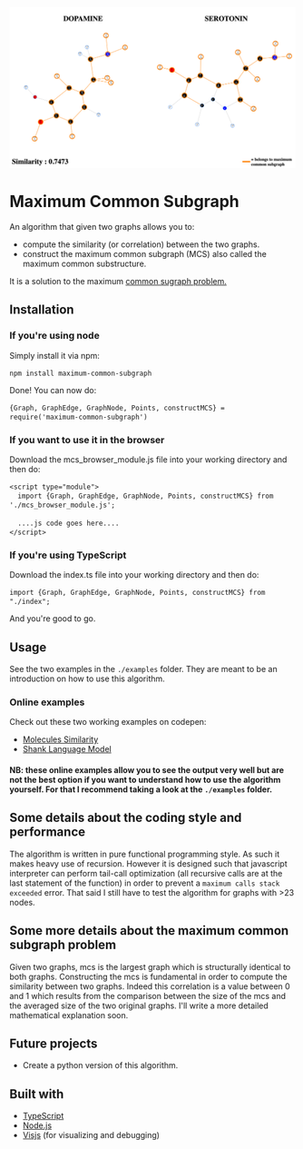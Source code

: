 ![Alt text](imgs/dopamine_serotonin_similarity.png?raw=true "Dopamine Serotonin Similarity")
# Maximum Common Subgraph
An algorithm that given two graphs allows you to:
* compute the similarity (or correlation) between the two graphs. 
* construct the maximum common subgraph (MCS) also called the maximum common substructure.

It is a solution to the maximum [common sugraph problem.](https://www.google.com/search?sxsrf=ACYBGNSN6w2aDBEq0Q7AFsOOWMdOjRMidQ%3A1571432071191&ei=hyaqXe-oC9CFmwX94IXABw&q=maximum+common+subgraph+problem&oq=maximum+common+subgraph+problem)

## Installation
### If you're using node 
Simply install it via npm:
```
npm install maximum-common-subgraph
```
Done! You can now do:
```
{Graph, GraphEdge, GraphNode, Points, constructMCS} = require('maximum-common-subgraph')
```

### If you want to use it in the browser
Download the mcs_browser_module.js file into your working directory and then do:
```
<script type="module">
  import {Graph, GraphEdge, GraphNode, Points, constructMCS} from './mcs_browser_module.js';
  
  ....js code goes here....
</script>
```

### If you're using TypeScript
Download the index.ts file into your working directory and then do:
```
import {Graph, GraphEdge, GraphNode, Points, constructMCS} from "./index";
```
And you're good to go. 

## Usage
See the two examples in the `./examples` folder. They are meant to be an introduction on 
how to use this algorithm.

### Online examples
Check out these two working examples on codepen:
* [Molecules Similarity](https://codepen.io/giuliozani/full/zYYoYLo)
* [Shank Language Model](https://codepen.io/giuliozani/full/ZEEpdxQ)
#### NB: these online examples allow you to see the output very well but are not the best option if you want to understand how to use the algorithm yourself. For that I recommend taking a look at the `./examples` folder.

## Some details about the coding style and performance
The algorithm is written in pure functional programming style. As such it makes heavy use of recursion. However it is 
designed such that javascript interpreter can perform tail-call optimization 
(all recursive calls are at the last statement of the function) in order to prevent a `maximum calls stack exceeded` error.
That said I still have to test the algorithm for graphs with >23 nodes.


## Some more details about the maximum common subgraph problem
Given two graphs, mcs is the largest graph which is structurally identical to both graphs.
Constructing the mcs is fundamental in order to compute the similarity between two graphs. 
Indeed this correlation is a value between 0 and 1 which results from the comparison between the size of the mcs and 
the averaged size of the two original graphs. 
I'll write a more detailed mathematical explanation soon.

## Future projects
* Create a python version of this algorithm.

## Built with
* [TypeScript](https://www.typescriptlang.org/)
* [Node.js](https://nodejs.org/en/)
* [Visjs](https://visjs.github.io/vis-network/examples/) (for visualizing and debugging)
